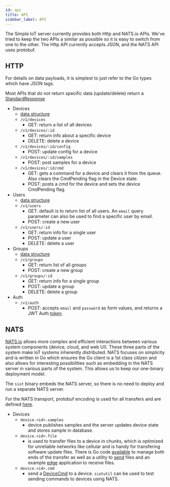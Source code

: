 ```yaml
---
id: api
title: API
sidebar_label: API
---
```


The Simple IoT server currently provides both Http and NATS.io APIs. We've tried
to keep the two APIs a similar as possible so it is easy to switch from one to
the other. The Http API currently accepts JSON, and the NATS API uses protobuf.

## HTTP

For details on data payloads, it is simplest to just refer to the Go types which
have JSON tags.

Most APIs that do not return specific data (update/delete) return a
[StandardResponse](https://github.com/simpleiot/simpleiot/blob/master/data/api.go)

- Devices
  - [data structure](https://github.com/simpleiot/simpleiot/blob/master/data/device.go)
  - `/v1/devices`
    - GET: return a list of all devices
  - `/v1/devices/:id`
    - GET: return info about a specific device
    - DELETE: delete a device
  - `/v1/devices/:id/config`
    - POST: update config for a device
  - `/v1/devices/:id/samples`
    - POST: post samples for a device
  - `/v1/devices/:id/cmd`
    - GET: gets a command for a device and clears it from the queue. Also clears
      the CmdPending flag in the Device state.
    - POST: posts a cmd for the device and sets the device CmdPending flag.
- Users
  - [data structure](https://github.com/simpleiot/simpleiot/blob/master/data/user.go)
  - `/v1/users`
    - GET: default is to return list of all users. An `email` query parameter
      can also be used to find a specific user by email.
    - POST: create a new user
  - `/v1/users/:id`
    - GET: return info for a single user
    - POST: update a user
    - DELETE: delete a user
- Groups
  - [data structure](https://github.com/simpleiot/simpleiot/blob/master/data/group.go)
  - `/v1/groups`
    - GET: return list of all groups
    - POST: create a new group
  - `/v1/groups/:id`
    - GET: return info for a single group
    - POST: update a group
    - DELETE: delete a group
- Auth
  - `/v1/auth`
    - POST: accepts `email` and `password` as form values, and returns a JWT
      Auth
      [token](https://github.com/simpleiot/simpleiot/blob/master/data/auth.go).

## NATS

[NATS.io](https://nats.io/) allows more complex and efficient interactions
between various system components (device, cloud, and web UI). These three parts
of the system make IoT systems inherently distributed. NATS focuses on
simplicity and is written in Go which ensures the Go client is a 1st class
citizen and also allows for interesting possibilities such as embedding in the
NATS server in various parts of the system. This allows us to keep our
one-binary deployment model.

The `siot` binary embeds the NATS server, so there is no need to deploy and run
a separate NATS server.

For the NATS transport, protobuf encoding is used for all transfers and are
defined [here](../internal/pb).

- Devices
  - `device.<id>.samples`
    - device publishes samples and the server updates device state and stores
      sample in database.
  - `device.<id>.file`
    - is used to transfer files to a device in chunks, which is optimized for
      unreliable networks like cellular and is handy for transfering software
      update files. There is Go code [available](../api/nats-file.go) to manage
      both ends of the transfer as well as a utility to [send](../cmd/siotutil)
      files and an example [edge](../cmd/edge) application to receive files.
  - `device.<id>.cmd`
    - send a [DeviceCmd](../data/device.go) to a device. `siotutil` can be used
      to test sending commands to devices using NATS.
